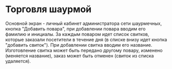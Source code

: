 # Торговля шаурмой

Основной экран - личный кабинет администратора сети шаурмечных, кнопка "Добавить повара", при добавлении повара вводим его фамилию и инициалы. За каждым поваром идет список свитков, которые заказали посетители в течение дня (в списке внизу идет кнопка "добавить свиток"). При добавлении свитка вводим его название. Изготовление свитка может быть передано другому повару, изменено (меняется название), заказ может быть отменен (свиток из списка удаляется).
